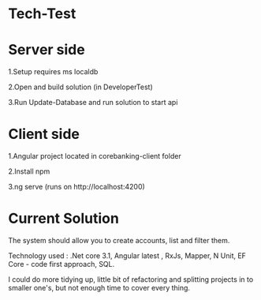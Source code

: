 # Tech-Test

# Server side 

1.Setup requires ms localdb

2.Open and build solution (in DeveloperTest)

3.Run Update-Database and run solution to start api

# Client side 

1.Angular project located in corebanking-client folder

2.Install npm

3.ng serve (runs on http://localhost:4200)

# Current Solution

The system should allow you to create accounts, list and filter them.

Technology used : .Net core 3.1, Angular latest , RxJs, Mapper, N Unit, EF Core - code first approach, SQL.

I could do more tidying up, little bit of refactoring and splitting projects in to smaller one's, but not enough time to cover every thing.


